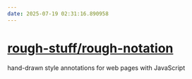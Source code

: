 ```yaml
---
date: 2025-07-19 02:31:16.890958
---
```


# [rough-stuff/rough-notation](https://github.com/rough-stuff/rough-notation)

hand-drawn style annotations for web pages with JavaScript